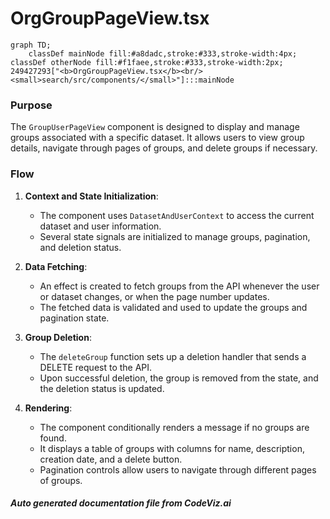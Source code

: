 # OrgGroupPageView.tsx

```mermaid
graph TD;
    classDef mainNode fill:#a8dadc,stroke:#333,stroke-width:4px;
classDef otherNode fill:#f1faee,stroke:#333,stroke-width:2px;
249427293["<b>OrgGroupPageView.tsx</b><br/><small>search/src/components/</small>"]:::mainNode

```
### Purpose
The `GroupUserPageView` component is designed to display and manage groups associated with a specific dataset. It allows users to view group details, navigate through pages of groups, and delete groups if necessary.

### Flow
1. **Context and State Initialization**:
   - The component uses `DatasetAndUserContext` to access the current dataset and user information.
   - Several state signals are initialized to manage groups, pagination, and deletion status.

2. **Data Fetching**:
   - An effect is created to fetch groups from the API whenever the user or dataset changes, or when the page number updates.
   - The fetched data is validated and used to update the groups and pagination state.

3. **Group Deletion**:
   - The `deleteGroup` function sets up a deletion handler that sends a DELETE request to the API.
   - Upon successful deletion, the group is removed from the state, and the deletion status is updated.

4. **Rendering**:
   - The component conditionally renders a message if no groups are found.
   - It displays a table of groups with columns for name, description, creation date, and a delete button.
   - Pagination controls allow users to navigate through different pages of groups.

##### Auto generated documentation file from CodeViz.ai
